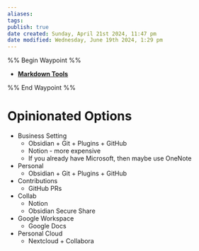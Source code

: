 ```yaml
---
aliases: 
tags: 
publish: true
date created: Sunday, April 21st 2024, 11:47 pm
date modified: Wednesday, June 19th 2024, 1:29 pm
---
```


%% Begin Waypoint %%
- **[Markdown Tools](Markdown%20Tools.md)**

%% End Waypoint %%
# Opinionated Options
- Business Setting
	- Obsidian + Git + Plugins + GitHub
	- Notion - more expensive
	- If you already have Microsoft, then maybe use OneNote
- Personal
	- Obsidian + Git + Plugins + GitHub
- Contributions
	- GitHub PRs
- Collab
	- Notion
	- Obsidian Secure Share
- Google Workspace
	- Google Docs
- Personal Cloud
	- Nextcloud + Collabora